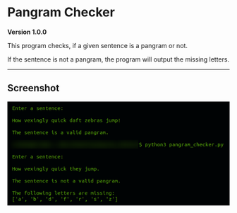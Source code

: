# Pangram Checker

**Version 1.0.0**

This program checks, if a given sentence is a pangram or not.

If the sentence is not a pangram, the program will output the missing letters.

---

## Screenshot

![Pangram Checker Screenshot](Screenshot.png)
